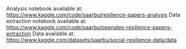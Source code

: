Analysis notebook available at:
https://www.kaggle.com/code/saarbu/resilience-papers-analysis
Data extraction notebook available at:
https://www.kaggle.com/code/saarbu/openalex-resilience-papers-extraction
Data available at:
https://www.kaggle.com/datasets/saarbu/social-resilience-data/data
